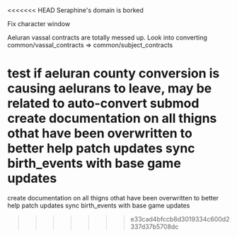 <<<<<<< HEAD
Seraphine's domain is borked

Fix character window

Aeluran vassal contracts are totally messed up. Look into converting common/vassal_contracts => common/subject_contracts

test if aeluran county conversion is causing aelurans to leave, may be related to auto-convert submod
create documentation on all thigns othat have been overwritten to better help patch updates
sync birth_events with base game updates
=======
create documentation on all thigns othat have been overwritten to better help patch updates
sync birth_events with base game updates
>>>>>>> e33cad4bfccb8d3019334c600d2337d37b5708dc
